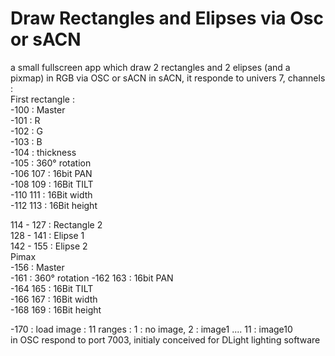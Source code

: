 # Draw Rectangles and Elipses via Osc or sACN
a small fullscreen app which draw 2 rectangles and 2 elipses (and a pixmap) in RGB via OSC or sACN
in sACN, it responde to univers 7, channels :  
First rectangle :  
-100 : Master  
-101 : R  
-102 : G  
-103 : B  
-104 : thickness  
-105 : 360° rotation  
-106 107 : 16bit PAN  
-108 109 : 16Bit TILT  
-110 111 : 16Bit width  
-112 113 : 16Bit height  

114 - 127 : Rectangle 2  
128 - 141 : Elipse 1  
142 - 155 : Elipse 2  
Pimax  
-156 : Master  
-161 : 360° rotation 
-162 163 : 16bit PAN  
-164 165 : 16Bit TILT  
-166 167 : 16Bit width  
-168 169 : 16Bit height  
 
-170 : load image : 11 ranges : 1 : no image, 2 : image1 .... 11 : image10  
in OSC respond to port 7003, initialy conceived for DLight lighting software
